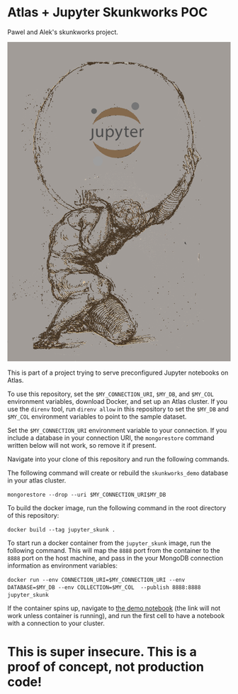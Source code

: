 # Atlas + Jupyter Skunkworks POC

Pawel and Alek's skunkworks project.

![atlas jupyter silly logo](https://github.com/biniona-mongodb/mongodb_jupyter_docker_image/blob/master/logo/atlas_jupyter_cc0_background.png)

This is part of a project trying to serve preconfigured Jupyter notebooks on Atlas.

To use this repository, set the `$MY_CONNECTION_URI`, `$MY_DB`, and `$MY_COL`
environment variables, download Docker, and set up an Atlas cluster. If you use
the `direnv` tool, run `direnv allow` in this repository to set the `$MY_DB` and
`$MY_COL` environment variables to point to the sample dataset. 

Set the `$MY_CONNECTION_URI` environment variable to your connection. If you
include a database in your connection URI, the `mongorestore` command written
below will not work, so remove it if present.

Navigate into your clone of this repository and run the following commands.

The following command will create or rebuild the `skunkworks_demo` database in
your atlas cluster.

`mongorestore --drop --uri $MY_CONNECTION_URI$MY_DB`

To build the docker image, run the following command in the root directory of
this repository:

`docker build --tag jupyter_skunk .`

To start run a docker container from the `jupyter_skunk` image, run the
following command. This will map the `8888` port from the container to the
`8888` port on the host machine, and pass in the your MongoDB connection
information as environment variables:

`docker run --env CONNECTION_URI=$MY_CONNECTION_URI --env DATABASE=$MY_DB --env
COLLECTION=$MY_COL  --publish 8888:8888 jupyter_skunk`

If the container spins up, navigate to [the demo notebook](http://localhost:8888/lab/tree/demo.ipynb) (the link will not work
unless container is running), and run the first cell to have a notebook with a
connection to your cluster. 

# This is super insecure. This is a proof of concept, not production code!
